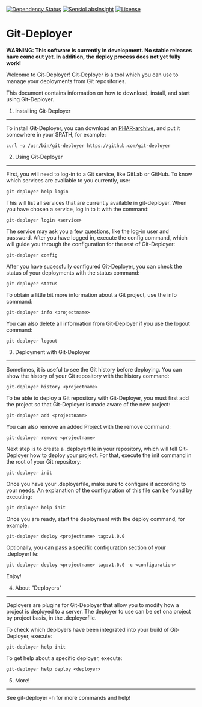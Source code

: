 [![Dependency Status](https://gemnasium.com/beniwtv/git-deployer.svg)](https://gemnasium.com/beniwtv/git-deployer)
[![SensioLabsInsight](https://insight.sensiolabs.com/projects/0d9a4c7c-d2c4-422a-ac23-19353e6021a1/mini.png)](https://insight.sensiolabs.com/projects/0d9a4c7c-d2c4-422a-ac23-19353e6021a1)
[![License](https://img.shields.io/github/license/beniwtv/git-deployer.svg)](https://img.shields.io/github/license/beniwtv/git-deployer.svg)

Git-Deployer
============

**WARNING: This software is currently in development. No stable releases have 
come out yet. In addition, the deploy process does not yet fully work!**

Welcome to Git-Deployer! Git-Deployer is a tool which you can use to manage
your deployments from Git repositories.

This document contains information on how to download, install, and start
using Git-Deployer.

1) Installing Git-Deployer
--------------------------

To install Git-Deployer, you can download an [PHAR-archive][1], and put it
somewhere in your $PATH, for example:

```
curl -o /usr/bin/git-deployer https://github.com/git-deployer
```

2) Using Git-Deployer
---------------------

First, you will need to log-in to a Git service, like GitLab or GitHub. To
know which services are available to you currently, use: 

```
git-deployer help login
```

This will list all services that are currently available in git-deployer. When
you have chosen a service, log in to it with the command:

```
git-deployer login <service>
```

The service may ask you a few questions, like the log-in user and password.
After you have logged in, execute the config command, which will guide you through
the configuration for the rest of Git-Deployer:

```
git-deployer config
```

After you have sucessfully configured Git-Deployer, you can check the status of your
deployments with the status command:

```
git-deployer status
```

To obtain a little bit more information about a Git project, use the info command:

```
git-deployer info <projectname>
```

You can also delete all information from Git-Deployer if you use the logout command:

```
git-deployer logout
```

3) Deployment with Git-Deployer
--------------------------------

Sometimes, it is useful to see the Git history before deploying. You can show the history
of your Git repository with the history command:

```
git-deployer history <projectname>
```

To be able to deploy a Git repository with Git-Deployer, you must first add the project
so that Git-Deployer is made aware of the new project:

```
git-deployer add <projectname>
```

You can also remove an added Project with the remove command:

```
git-deployer remove <projectname>
```

Next step is to create a .deployerfile in your repository, which will tell Git-Deployer
how to deploy your project. For that, execute the init command in the root of your Git repository:

```
git-deployer init
```

Once you have your .deployerfile, make sure to configure it according to your needs.
An explanation of the configuration of this file can be found by executing:

```
git-deployer help init
```

Once you are ready, start the deployment with the deploy command, for example:

```
git-deployer deploy <projectname> tag:v1.0.0
```

Optionally, you can pass a specific configuration section of your .deployerfile:

```
git-deployer deploy <projectname> tag:v1.0.0 -c <configuration>
```

Enjoy!

4) About "Deployers"
--------------------

Deployers are plugins for Git-Deployer that allow you to modify how a project is deployed
to a server. The deployer to use can be set ona project by project basis, in the .deployerfile.

To check which deployers have been integrated into your build of Git-Deployer, execute:

```
git-deployer help init
```

To get help about a specific deployer, execute:

```
git-deployer help deploy <deployer>
```

5) More!
--------

See git-deployer -h for more commands and help!

[1]: https://github.com/git-deployer
